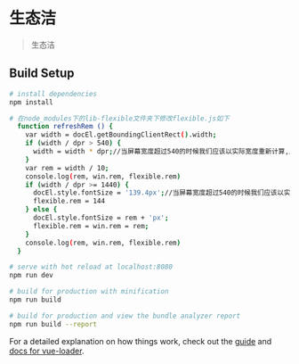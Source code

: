 # 生态洁

> 生态洁

## Build Setup

``` bash
# install dependencies
npm install

# 在node_modules下的lib-flexible文件夹下修改flexible.js如下
  function refreshRem () {
    var width = docEl.getBoundingClientRect().width;
    if (width / dpr > 540) {
      width = width * dpr;//当屏幕宽度超过540的时候我们应该以实际宽度重新计算,从而来做到适应PC
    }
    var rem = width / 10;
    console.log(rem, win.rem, flexible.rem)
    if (width / dpr >= 1440) {
      docEl.style.fontSize = '139.4px';//当屏幕宽度超过540的时候我们应该以实际宽度重新计算,从而来做到适应PC
      flexible.rem = 144
    } else {
      docEl.style.fontSize = rem + 'px';
      flexible.rem = win.rem = rem;
    }
    console.log(rem, win.rem, flexible.rem)
  }

# serve with hot reload at localhost:8080
npm run dev

# build for production with minification
npm run build

# build for production and view the bundle analyzer report
npm run build --report

```

For a detailed explanation on how things work, check out the [guide](http://vuejs-templates.github.io/webpack/) and [docs for vue-loader](http://vuejs.github.io/vue-loader).

